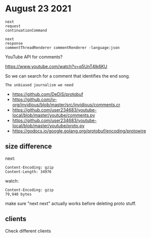 # August 23 2021

~~~
next
request
continuationCommand

next
response
commentThreadRenderer commentRenderer -language:json
~~~

YouTube API for comments?

https://www.youtube.com/watch?v=q5UnT4Ik6KU

So we can search for a comment that identifies the end song.

~~~
The unbiased journalism we need
~~~

- https://github.com/DeDiS/protobuf
- https://github.com/iv-org/invidious/blob/master/src/invidious/comments.cr
- https://github.com/user234683/youtube-local/blob/master/youtube/comments.py
- https://github.com/user234683/youtube-local/blob/master/youtube/proto.py
- https://godocs.io/google.golang.org/protobuf/encoding/protowire

## size difference

next:

~~~
Content-Encoding: gzip
Content-Length: 34976
~~~

watch:

~~~
Content-Encoding: gzip
79,940 bytes
~~~

make sure "next next" actually works before deleting proto stuff.

## clients

Check different clients
